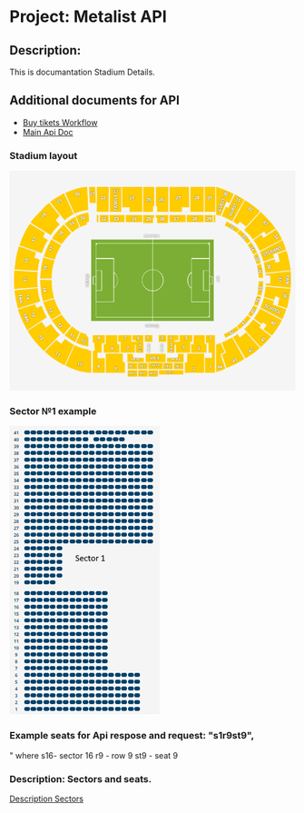 # Project: Metalist API
## Description: 
This is documantation Stadium Details.
## Additional documents for API
+ [Buy tikets Workflow](./buyTikets.md)
+ [Main Api Doc](./api.md)

### Stadium layout
![Stadium layout](./stadiumSectors.png)
### Sector №1 example
![Sector 1 example](./sectorExample.png)

### Example seats for Api respose and request: "s1r9st9", 
" where 
s16- sector 16 
r9 - row 9
st9 - seat 9

### Description: Sectors and seats.

[Description Sectors](https://github.com/conanvster/metalistDocks/blob/main/docs/metalist.js)
